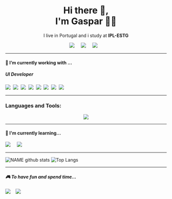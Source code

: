 <!-- ### Hi there 👋 -->
<h1 align='center'> Hi there 👋,<br>I'm Gaspar  👨‍💻 </h1>

<p align='center'>
  I live in Portugal and i study at <b>IPL-ESTG</b> 
</p>

<p align='center'>
  <a href="https://instagram.com/gaspar.mpereira"><img src="https://img.shields.io/badge/instagram-%23E1306C.svg?&style=for-the-badge&logo=instagram&logoColor=white" /></a>&nbsp;&nbsp;&nbsp;&nbsp;
  <a href="https://www.linkedin.com/in/gasparpereira04"><img src="https://img.shields.io/badge/linkedin-%230077B5.svg?&style=for-the-badge&logo=linkedin&logoColor=white" /></a>&nbsp;&nbsp;&nbsp;&nbsp;
  <a href="mailto:gaspar.10pereira@gmail.com?subject=Olá%20Gaspar"><img src="https://img.shields.io/badge/gmail-%23D14836.svg?&style=for-the-badge&logo=gmail&logoColor=white" /></a>&nbsp;&nbsp;&nbsp;&nbsp;

</p>


<hr>

<h4>🔭  I’m currently working with ...</h4>

<h5>UI Developer</h5>
<p >
  <img src="https://img.shields.io/badge/html5%20-%23e34f26.svg?&style=for-the-badge&logo=html5&logoColor=white" />&nbsp;&nbsp;<img src="https://img.shields.io/badge/CSS3-1572B6?&style=for-the-badge&logo=css3&logoColor=white" />&nbsp;&nbsp;<img src="https://img.shields.io/badge/JavaScript-F7DF1E?style=for-the-badge&logo=javascript&logoColor=black" />&nbsp;&nbsp;<img src="https://img.shields.io/badge/React-20232A?style=for-the-badge&logo=react&logoColor=61DAFB" />&nbsp;&nbsp;<img src="https://img.shields.io/badge/Bootstrap-563D7C?style=for-the-badge&logo=bootstrap&logoColor=white">&nbsp;&nbsp;<img src="https://img.shields.io/badge/sass%20-%23cc6699.svg?&style=for-the-badge&logo=sass&logoColor=white" />&nbsp;&nbsp;<img src="https://img.shields.io/badge/Sketch-F7B500?style=for-the-badge&logo=sketch&logoColor=white" />&nbsp;&nbsp;<img src="https://img.shields.io/badge/Docker-2496ED?style=for-the-badge&logo=docker&logoColor=white" />&nbsp;&nbsp;
</p>

<hr>

<h3 align="left">Languages and Tools:</h3>
<p align="center">
    <img src="https://skillicons.dev/icons?i=react,flutter,androidstudio,arduino,bash,blender,bootstrap,c,cs,cpp,css,discordjs,dotnet,firebase,html,js,jquery,kotlin,laravel,lua,mongodb,mysql,nodejs,ps,php,py,raspberrypi,vscode" />
</p>


<hr>

<h4>🌱  I'm currently learning...</h4>
<p >
  <img src="https://img.shields.io/badge/TypeScript-007ACC?style=for-the-badge&logo=typescript&logoColor=white" />&nbsp;&nbsp;&nbsp;&nbsp;
  <img src="https://img.shields.io/badge/next.js-000000?style=for-the-badge&logo=next.js&logoColor=white" />&nbsp;&nbsp;&nbsp;
</p>


<!--<p align='right'>
<h4>💬  Sometimes I like to write things here...</h4>
  <a href="https://dev.to/stefanyvasc"><img src="https://img.shields.io/badge/DEV.TO-%230A0A0A.svg?&style=for-the-badge&logo=dev-dot-to&logoColor=white" /></a>&nbsp;&nbsp;&nbsp;
  <a href="https://medium.com/@stefany.vasc.sa"><img src="https://img.shields.io/badge/medium-%2312100E.svg?&style=for-the-badge&logo=medium&logoColor=white" /></a>&nbsp;&nbsp;&nbsp;
  <a href="https://stefanysa.netlify.app/"><img src="https://img.shields.io/badge/-My%20Blog-17bf63?&style=for-the-badge&logo=blog&logoColor=black" /></a>&nbsp;&nbsp;&nbsp;
</p>-->
<hr>

![NAME github stats](https://github-readme-stats.vercel.app/api?username=gasparmpereira&show_icons=true&theme=github_dark&border_color=424141)
![Top Langs](https://github-readme-stats.vercel.app/api/top-langs/?username=gasparmpereira&layout=compact&theme=github_dark&border_color=424141)

<hr>
<p align="center">
  <h5>🎮 To have fun and spend time...</h5>
  <a href="https://open.spotify.com/user/gaspar.10pereira"><img src="https://img.shields.io/badge/spotify-%231ED760.svg?&style=for-the-badge&logo=spotify&logoColor=white" /></a>&nbsp;&nbsp;&nbsp;
  <a href="https://steamcommunity.com/id/ProfessorBambu/"><img src="https://img.shields.io/badge/Steam-%23000000.svg?&style=for-the-badge&logo=steam&logoColor=white" /></a>&nbsp;&nbsp;&nbsp;
</p>

<!--
**GasparMPereira/GasparMPereira** is a ✨ _special_ ✨ repository because its `README.md` (this file) appears on your GitHub profile.

Here are some ideas to get you started:

- 🔭 I’m currently working on ...
- 🌱 I’m currently learning ...
- 👯 I’m looking to collaborate on ...
- 🤔 I’m looking for help with ...
- 💬 Ask me about ...
- 📫 How to reach me: ...
- 😄 Pronouns: ...
- ⚡ Fun fact: ...
-->

